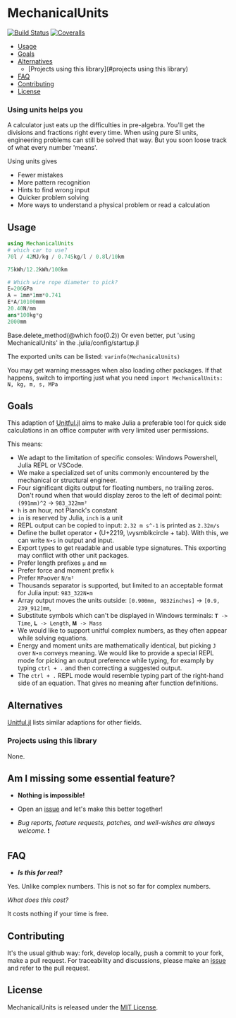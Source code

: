 # MechanicalUnits

[![Build Status](https://ci.appveyor.com/api/projects/status/github/hustf/MechanicalUnits.jl?svg=true)](https://ci.appveyor.com/project/hustf/MechanicalUnits-jl)
[![Coveralls](https://coveralls.io/repos/github/hustf/MechanicalUnits.jl/badge.svg?branch=master)](https://coveralls.io/github/hustf/MechanicalUnits.jl?branch=master)


  - [Usage](#usage)
  - [Goals](#goals)
  - [Alternatives](#alternatives)
    - [Projects using this library](#projects using this library)
  - [FAQ](#faq)
  - [Contributing](#contributing)
  - [License](#license)


### Using units helps you
A calculator just eats up the difficulties in pre-algebra. You'll get the divisions and fractions right every time. When using pure SI units, engineering problems can still be solved that way. But you soon loose track of what every number 'means'. 

Using units gives

* Fewer mistakes
* More pattern recognition
* Hints to find wrong input
* Quicker problem solving
* More ways to understand a physical problem or read a calculation


## Usage
```julia
using MechanicalUnits
# which car to use?
70l / 42MJ/kg / 0.745kg/l / 0.8l/10km

75kWh/12.2kWh/100km

# Which wire rope diameter to pick?
E=206GPa
A = 1mm*1mm*0.741
E*A/10100mmm
20.40N/mm
ans*100kg*g
2000mm
```
Base.delete_method(@which foo(0.2))
Or even better, put 'using MechanicalUnits' in the .julia/config/startup.jl

The exported units can be listed:
```varinfo(MechanicalUnits)```

You may get warning messages when also loading other packages. If that happens, switch to importing
just what you need
```import MechanicalUnits: N, kg, m, s, MPa```


## Goals
This adaption of [Unitful.jl](https://github.com/PainterQubits/Unitful.jl) aims to make Julia a preferable tool for quick side calculations in an office computer with very limited user permissions.

This means:
* We adapt to the limitation of specific consoles: Windows Powershell, Julia REPL or VSCode.
* We make a specialized set of units commonly encountered by the mechanical or structural engineer.
* Four significant digits output for floating numbers, no trailing zeros. Don't round when that would display zeros to the left of decimal point: `(991mm)^2` -> `983_322mm²`
* `h` is an hour, not Planck's constant
* `in` is reserved by Julia, `inch` is a unit
* REPL output can be copied to input: `2.32 m s^-1` is printed as `2.32m/s`
* Define the bullet operator `∙` (U+2219, \vysmblkcircle + tab). With this, we can write `N∙s` in output and input.
* Export types to get readable and usable type signatures. This exporting may conflict with other unit packages.
* Prefer length prefixes `μ` and `mm`
* Prefer force and moment prefix `k`
* Prefer `MPa`over `N/m²`
* Thousands separator is supported, but limited to an acceptable format for Julia input: ```983_322N∙m```
* Array output moves the units outside: `[0.900mm, 9832inches]` -> `[0.9, 239_912]mm`,
* Substitute symbols which can't be displayed in Windows terminals: `𝐓 -> Time`, `𝐋 -> Length`, `𝐌 -> Mass`
* We would like to support unitful complex numbers, as they often appear while solving equations. 
* Energy and moment units are mathematically identical, but picking `J` over `N∙m` conveys meaning. We would like to provide a special REPL mode for picking an output preference while typing, for examply by typing `ctrl + .` and then correcting a suggested output. 
* The `ctrl + .` REPL mode would resemble typing part of the right-hand side of an equation. That gives no meaning after function definitions.


## Alternatives

[Unitful.jl](https://github.com/PainterQubits/Unitful.jl) lists similar adaptions for other fields.


### Projects using this library

None.

## Am I missing some essential feature?

- **Nothing is impossible!**

- Open an [issue](https://github.com/hustf/MechanicalUnits/issues/new) and let's make this better together!

- *Bug reports, feature requests, patches, and well-wishes are always welcome.* :heavy_exclamation_mark:

## FAQ

- ***Is this for real?***

Yes. Unlike complex numbers. This is not so far for complex numbers.

*What does this cost?*

It costs nothing if your time is free.

## Contributing

It's the usual github way: fork, develop locally, push a commit to your fork, make a pull request.
For traceability and discussions, please make an [issue](https://github.com/hustf/MechanicalUnits/issues/new) and refer to the pull request.


## License

MechanicalUnits is released under the [MIT License](http://www.opensource.org/licenses/MIT).